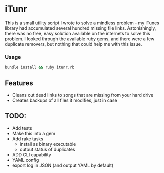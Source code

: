 # iTunr
This is a small utility script I wrote to solve a mindless problem - my iTunes library had accumulated several hundred missing file links. Astonishingly, there was no free, easy solution available on the internets to solve this problem. I looked through the available ruby gems, and there were a few duplicate removers, but nothing that could help me with this issue.

### Usage
```bash
bundle install && ruby itunr.rb
```

## Features
- Cleans out dead links to songs that are missing from your hard drive
- Creates backups of all files it modifies, just in case

## TODO:
- Add tests
- Make this into a gem
- Add rake tasks
	- install as binary executable
	- output status of duplicates
- ADD CLI capability
- YAML config
- export log in JSON (and output YAML by default)
